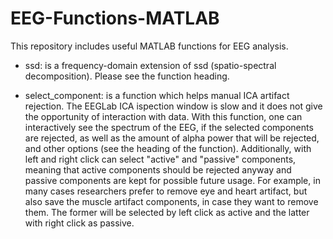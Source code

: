 # EEG-Functions-MATLAB
This repository includes useful MATLAB functions for EEG analysis.

* ssd: is a frequency-domain extension of ssd (spatio-spectral decomposition). Please see the function heading.

* select_component: is a function which helps manual ICA artifact rejection. The EEGLab ICA ispection window is slow and it does not give the opportunity of interaction with data. With this function, one can interactively see the spectrum of the EEG, if the selected components are rejected, as well as the amount of alpha power that will be rejected, and other options (see the heading of the function). Additionally, with left and right click can select "active" and "passive" components, meaning that active components should be rejected anyway and passive components are kept for possible future usage. For example, in many cases researchers prefer to remove eye and heart artifact, but also save the muscle artifact components, in case they want to remove them. The former will be selected by left click as active and the latter with right click as passive.
